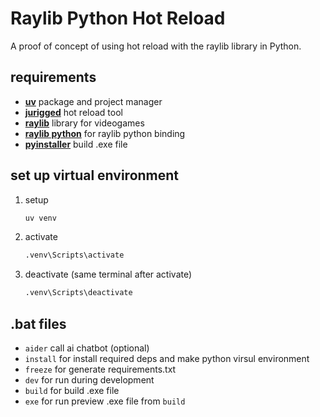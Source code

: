 # Raylib Python Hot Reload

A proof of concept of using hot reload with the raylib library in Python.

## requirements

- **[uv](https://github.com/astral-sh/uv)** package and project manager
- **[jurigged](https://github.com/breuleux/jurigged)** hot reload tool
- **[raylib](https://www.raylib.com/)** library for videogames
- **[raylib python](https://electronstudio.github.io/raylib-python-cffi/)** for raylib python binding
- **[pyinstaller](https://pyinstaller.org/en/stable/)** build .exe file

## set up virtual environment

1. setup
	```bash
	uv venv
	```

2. activate
	```bash
	.venv\Scripts\activate
	```

3. deactivate (same terminal after activate)
	```bash
	.venv\Scripts\deactivate
	```

## .bat files

- `aider` call ai chatbot (optional)
- `install` for install required deps and make python virsul environment
- `freeze` for generate requirements.txt
- `dev` for run during development
- `build` for build .exe file
- `exe` for run preview .exe file from `build`
